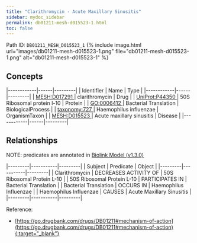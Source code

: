 ```yaml
---
title: "Clarithromycin - Acute Maxillary Sinusitis"
sidebar: mydoc_sidebar
permalink: db01211-mesh-d015523-1.html
toc: false 
---
```



Path ID: `DB01211_MESH_D015523_1`
{% include image.html url="images/db01211-mesh-d015523-1.png" file="db01211-mesh-d015523-1.png" alt="db01211-mesh-d015523-1" %}

## Concepts

|------------|------|---------|
| Identifier | Name | Type    |
|------------|------|---------|
| <a href="https://identifiers.org/MESH:D017291">MESH:D017291 </a> | clarithromycin | Drug |
| <a href="https://identifiers.org/UniProt:P44350">UniProt:P44350 </a> | 50S Ribosomal protein l-10 | Protein |
| <a href="https://identifiers.org/GO:0006412">GO:0006412 </a> | Bacterial Translation | BiologicalProcess |
| <a href="https://identifiers.org/taxonomy:727">taxonomy:727 </a> | Haemophilus influenzae | OrganismTaxon |
| <a href="https://identifiers.org/MESH:D015523">MESH:D015523 </a> | Acute maxillary sinusitis | Disease |
|------------|------|---------|

## Relationships


NOTE: predicates are annotated in <a href="https://github.com/biolink/biolink-model/releases/tag/v1.3.0">Biolink Model (v1.3.0)</a>

|---------|-----------|---------|
| Subject | Predicate | Object  |
|---------|-----------|---------|
| Clarithromycin | DECREASES ACTIVITY OF | 50S Ribosomal Protein L-10 |
| 50S Ribosomal Protein L-10 | PARTICIPATES IN | Bacterial Translation |
| Bacterial Translation | OCCURS IN | Haemophilus Influenzae |
| Haemophilus Influenzae | CAUSES | Acute Maxillary Sinusitis |
|---------|-----------|---------|

Reference:
  - [https://go.drugbank.com/drugs/DB01211#mechanism-of-action](https://go.drugbank.com/drugs/DB01211#mechanism-of-action){:target="_blank"}
